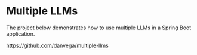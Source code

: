# Multiple LLMs

The project below demonstrates how to use multiple LLMs in a Spring Boot application.

https://github.com/danvega/multiple-llms